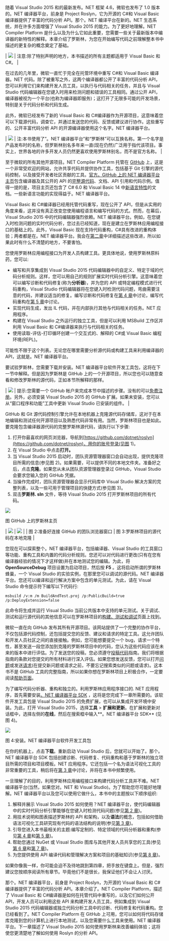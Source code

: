 随着 Visual Studio 2015 和的最新发布。NET 框架 4.6，微软也发布了 1.0 版本的。NET 编译器平台，前身是 Project Roslyn，它为开源的 C#和 Visual Basic 编译器提供了丰富的代码分析 API。那个。NET 编译平台在新的。NET 生态系统，并在许多方面增强了 Visual Studio 2015 的能力。为了更好地理解。NET Compiler Platform 是什么以及为什么它如此重要，您需要一些关于最新版本中编译器的新特性的解释。本章介绍了罗斯林，为您在开始编写代码之前理解整本书中描述的更复杂的概念奠定了基础。

| ![](../images/00003.gif) | 注意:除了特别声明的地方，本书描述的所有主题都适用于 Visual Basic 和 C#。 |

在过去的几年里，微软一直忙于完全在托管环境中重写 C#和 Visual Basic 编译器。NET 代码。除了被重写之外，这两个编译器都公开了丰富的代码分析 API，您可以利用它们来构建开发人员工具，以执行与代码相关的任务，并且与 Visual Studio 代码编辑器在您键入时用来检测问题和错误的工具相同。通过公开 API，编译器被视为一个平台(也称为编译器即服务)；这打开了无限多可能的开发场景，特别是关于代码分析和代码生成。

此外，微软已经发布了新的 Visual Basic 和 C#编译器作为开源项目，这意味着您可以下载源代码，调查它，并通过发送您的代码、反馈或建议进行协作。这些重写的、公开丰富代码分析 API 的开源编译器使用这个名字。NET 编译器平台。

| ![](../images/00003.gif) | 注:本书使用了”。NET 编译器平台”和“罗斯林”可以互换名称。第一个名字是产品发布时的名称，但罗斯林别名多年来一直(现在仍然)广泛用于指代该项目。事实上，世界各地的许多开发人员仍然更喜欢使用罗斯林别名，而不是官方名称。 |

至于微软的所有其他开源项目。NET Compiler Platform 托管在 [GitHub](https://github.com) 上，这是一个非常受欢迎的网站，允许共享代码并提供协作工具，包括基于 Git 引擎的源代码控制，以及接受开发者社区贡献的工具。[官方。GitHub 上的 NET 编译器平台主页](https://github.com/dotnet/roslyn)包含编译器及其公开的 API 的[完整源代码](http://source.roslyn.io/)、文档、API 引用和代码示例。值得一提的是，项目主页还包含了 C# 6.0 和 Visual Basic 14 中[新语言特性](https://github.com/dotnet/roslyn/wiki/Languages-features-in-C%23-6-and-VB-14)的文档。一些新语言功能的实现得益于。NET 编译器平台。

Visual Basic 和 C#编译器已经用托管代码重写，现在公开了 API，但是从实用的角度来看，这并没有真正改变您使用编程语言和编写代码的方式。然而，在幕后，Visual Studio 2015 中的代码编辑器强烈依赖。NET 编译器平台。例如，在您键入时检测问题的实时代码分析，您过去已经知道，现在是建立在罗斯林应用编程接口的基础上的。此外，Visual Basic 现在支持代码重构，C#具有改进的重构体验；两者都是在。NET 编译器平台。我会在[第二章](2.html#_Chapter_2_Coding)中详细描述这些改进，所以如果此时有什么不清楚的地方，不要害怕。

您使用罗斯林应用编程接口为开发人员构建工具。更具体地说，使用罗斯林原料药，您可以:

*   编写和共享集成到 Visual Studio 2015 代码编辑器中的自定义、特定于域的代码分析规则。这样，您可以用自己的规则扩展实时代码分析引擎。这意味着您可以编写诊断和代码修复(称为**分析器**)，并为您的 API 或特定编程模式进行代码重构，Visual Studio 代码编辑器将在您键入时检测代码问题，弯曲需要注意的代码，并建议适当的修复。编写诊断和代码修复在[第 4 章](4.html#_Chapter_4_Writing)中讨论，编写代码重构在[第 5 章](5.html#_Chapter_5_Writing)中讨论。
*   实现代码生成，发出 IL 代码，并在内部执行其他与代码相关的任务。NET 应用程序。
*   构建在 Visual Studio 之外运行的独立工具，但是可以利用 MSBuild 工作区并利用 Visual Basic 和 C#编译器来执行与代码相关的任务。
*   使用读取-评估-打印循环创建一个交互式的、解释的 C#或 Visual Basic 编程环境(REPL)。

可能性不限于这个列表。无论您在哪里需要分析源代码或构建工具来利用编译器的 API，这就是。NET 编译器平台。

要试验罗斯林，您需要下载并安装。NET 编译器平台软件开发工具包，这将在下一节中解释。但是因为罗斯林是 GitHub 上的一个开源项目，所以您也可以随意查看和修改罗斯林的源代码，正如本节所解释的那样。

| ![](../images/00004.jpeg) | 提示:您需要一个 GitHub 帐户来完成本节中描述的步骤。没有的可以[免费注册](https://github.com/join)。另外，必须安装 Visual Studio 2015 的 GitHub 扩展。如果未安装，您可以从“窗口程序和功能”工具中更新 Visual Studio 已安装的组件。 |

GitHub 和 Git 源代码控制引擎允许在本地机器上克隆源代码存储库，这对于在本地编辑和测试任何开源项目以及熟悉代码非常有用。当然，罗斯林项目也是如此。要克隆包含编译器源代码的完整罗斯林源代码，请执行以下步骤:

1.  打开你最喜欢的网页浏览器，导航到[https://github.com/dotnet/roslyn](https://github.com/dotnet/roslyn)，用你的账号登录(见图 1)。
2.  在 Visual Studio 中点击**打开。**
3.  当 Visual Studio 2015 启动时，团队资源管理器窗口会自动出现，提供克隆项目所需的信息(参见图 2)。如果需要，可以提供不同的本地文件夹。准备好之后，点击**克隆**。如果您从未从团队资源管理器登录过 GitHub，Visual Studio 会要求您输入您的 GitHub 凭据。
4.  当操作完成时，团队资源管理器会显示代码库中 Visual Studio 解决方案的完整列表，以及一些可用于管理项目的快捷方式(参见图 3)。
5.  双击**罗斯林. sln** 文件，等待 Visual Studio 2015 打开罗斯林项目的所有代码。

![](../images/00005.jpeg)

图 GitHub 上的罗斯林主页

| ![](../images/00006.jpeg) | ![](../images/00007.jpeg) |
| 图 2:准备好连接 GitHub 的团队浏览器窗口 | 图 3:罗斯林项目的源代码在本地克隆 |

您现在可以探索整个。NET 编译器平台，包括编译器、Visual Studio 的工具窗口等功能、重构工具和内置的代码分析规则。您还可以对代码进行更改(只有在您有编译器经验的情况下才这样做)并在本地测试您的编辑。为此，将 **OpenSourceDebug** 项目设置为启动项目，然后按 **F5** 。这将启动所谓的罗斯林蜂巢，一个 Visual Studio 的实验实例，在那里您可以调试的源代码。NET 编译器平台。您还可以编译和运行解决方案中包含的单元测试。为此，请在 Visual Studio 命令提示符下编写以下代码行:

`msbuild /v:m /m BuildAndTest.proj /p:PublicBuild=true /p:DeployExtension=false`

此命令将生成并运行 Visual Studio 当前公共版本中支持的单元测试。关于调试、测试和运行源代码的其他信息可以在罗斯林项目的[构建、测试和调试](https://github.com/dotnet/roslyn/wiki/Building%20Testing%20and%20Debugging)页面上找到。

微软一直在向 GitHub 发布其所有开源项目。该网站提供了一个完整的协作平台，不仅包括源代码控制，还包括提交您的反馈、建议和请求的特定工具。这允许团队和开发人员社区之间的直接接触。例如，您可能想要提交一个 bug，请求一个特性，甚至发送一段您添加到克隆的罗斯林项目中的代码，您认为这些代码应该在未来的版本中进行评估。为了发送您的投稿，您必须遵守[投稿代码](https://github.com/dotnet/roslyn/wiki/Contributing-Code)指南。我们将根据指南的条款对您提交的所有材料进行深入评估。如果您想发送反馈，您可以打开[问题](https://github.com/dotnet/roslyn/issues?q=is%3Aopen+is%3Aissue)或发送[请求](https://github.com/dotnet/roslyn/pulls?q=is%3Aopen+is%3Apr)(在提交新问题或请求之前，不要忘记搜索类似的问题或请求)。这本书不是 GitHub 工具的完整指南，所以如果你想在罗斯林项目上积极合作，一定要阅读[帮助页面](https://help.github.com)。

为了编写代码分析器、重构和独立的。利用罗斯林应用程序接口的. NET 应用程序，首先需要安装[。NET 编译器平台 SDK](https://visualstudiogallery.msdn.microsoft.com/2ddb7240-5249-4c8c-969e-5d05823bcb89) ，这将是您完成下一章所需要的。该软件开发工具包是 Visual Studio 2015 的免费扩展，也可以从集成开发环境中安装。为此，打开 Visual Studio 2015，选择**工具** > **扩展和更新**。在扩展和更新对话框中，选择左侧的**在线**，然后在搜索框中输入**。NET 编译器平台 SDK** (见图 4)。

![](../images/00008.jpeg)

图 4:安装。NET 编译器平台软件开发工具包

在你的机器上，点击**下载**。重新启动 Visual Studio 后，您就可以开始了。那个。NET 编译器平台 SDK 包括创建诊断、代码修复、代码重构和基于罗斯林的独立项目所需的项目和项目模板。NET 应用程序。它还包括一个名为语法可视化工具的非常重要的工具，稍后将在[第 3 章](3.html#_Chapter_3_Walking)中讨论，并将在本书中频繁使用。

一旦理解了的目的，利用罗斯林应用编程接口来构建代码分析工具并不难。NET 编译器平台(当然，如果您对。NET 和 Visual Studio)。为了帮助您尽可能好地理解。NET 编译器平台以及您可以使用它做什么，本书中的主题按以下顺序组织:

1.  解释并展示 Visual Studio 2015 如何使用？NET 编译器平台，使代码编辑器中的实时代码分析引擎能够在您键入时检测代码问题(参见[第 2 章](2.html#_Chapter_2_Coding))。
2.  用技术说明和图表描述罗斯林的 API 和架构，以及**语法**的概念，包括如何借助语法可视化工具研究现有代码的语法结构的说明(参见[第 3 章](3.html#_Chapter_3_Walking))。
3.  引导您进入本书最相关的主题:编写定制的、特定领域的代码分析器和重构(参见[第 4 章](4.html#_Chapter_4_Writing)和[第 5 章](5.html#_Chapter_5_Writing))。
4.  帮助您通过 NuGet 或 Visual Studio 图库与其他开发人员共享您的工具(参见[第 6 章](6.html#_Chapter_6_Deploying)和[第 7 章](7.html#_Chapter_7_Deploying))。
5.  为您提供使用 API 编译代码和管理解决方案和项目的基础知识(参见[第 8 章](8.html#_Chapter_8_Workspaces%2C))。

如果你像我一样，你可能会迫不及待地跳到第四章，把手放在键盘上。但是，强烈建议您按顺序阅读所有章节。毕竟他们不是很长，我保证他们不会让人讨厌。

那个。NET 编译器平台，前身是 Project Roslyn，为开源的 Visual Basic 和 C#编译器提供了丰富的代码分析 API。本章介绍了。NET Compiler Platform，描述了 Visual Basic 和 C#编译器是如何在托管代码中重写的，以及它们如何公开 API，开发人员可以利用这些 API 来构建开发人员工具，例如集成到 Visual Studio 2015 代码编辑器或独立代码分析工具中的诊断、代码修复和代码重构。您已经看到了。NET Compiler Platform 在 GitHub 上可用，您可以如何将代码存储库克隆到您的计算机上进行本地测试，以及您需要什么工具来使用。NET 编译器平台。下一章描述了 Visual Studio 2015 如何使用罗斯林来改善编码体验；这将使您更清楚地了解如何使用 Roslyn 的分析 API。